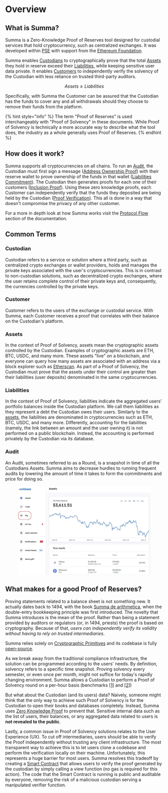 # Overview

## What is Summa?

Summa is a Zero-Knowledge Proof of Reserves tool designed for custodial services that hold cryptocurrency, such as centralized exchanges. It was developed within [PSE](https://appliedzkp.org/) with support from the [Ethereum Foundation](https://ethereum.foundation/).

Summa enables [Custodians](./#custodial) to cryptographically prove that the total [Assets](./#assets) they hold in reserve exceed their [Liabilities](./#liabilities), while keeping sensitive user data private. It enables [Customers](./#customer) to independently verify the solvency of the Custodian with less reliance on trusted third-party auditors.

$$
Assets \geq Liabilities
$$

Specifically, with Summa the Customer can be assured that the Custodian has the funds to cover any and all withdrawals should they choose to remove their funds from the platform.

{% hint style="info" %}
The term "Proof of Reserves" is used interchangeably with "Proof of Solvency" in these documents. While Proof of Solvency is technically a more accurate way to describe what the tool does, the industry as a whole generally uses Proof of Reserves.&#x20;
{% endhint %}

## How does it work?

Summa supports all cryptocurrencies on all chains. To run an [Audit](./#audit), the Custodian must first sign a message ([Address Ownership Proof](introduction/protocol-flow.md#id-1.-address-ownership-proof)) with their reserve wallet to prove ownership of the funds in that wallet ([Liabilities Commitment](introduction/protocol-flow.md#id-2.-liabilities-commitment)). The Custodian then generates proofs for each one of their customers ([Inclusion Proof](introduction/protocol-flow.md#id-3.-inclusion-proof)). Using these zero knowledge proofs, each Customer can independently verify that the funds they deposited are being held by the Custodian ([Proof Verification](introduction/protocol-flow.md#id-3.-inclusion-proof)). This all is done in a way that doesn't compromise the privacy of any other customer.&#x20;

For a more in depth look at how Summa works visit the [Protocol Flow](introduction/protocol-flow.md) section of the documentation.

## Common Terms

### Custodian

Custodian refers to a service or solution where a third party, such as centralized crypto exchanges or wallet providers, holds and manages the private keys associated with the user's cryptocurrencies. This is in contrast to non-custodian solutions, such as decentralized crypto exchanges, where the user retains complete control of their private keys and, consequently, the currencies controlled by the private keys.

### Customer

Customer refers to the users of the exchange or custodial service. With Summa, each Customer receives a proof that correlates with their balance on the Custodian's platform.

### Assets

In the context of Proof of Solvency, assets mean the cryptographic assets controlled by the Custodian. Examples of cryptographic assets are ETH, BTC, USDC, and many more. These assets "live" on a blockchain, and everyone can query how many assets are associated with an address via a block explorer such as [Etherscan](https://etherscan.io/). As part of a Proof of Solvency, the Custodian must prove that the assets under their control are greater than their liabilities (user deposits) denominated in the same cryptocurrencies.  &#x20;

### Liabilities

In the context of Proof of Solvency, liabilities indicate the aggregated users' portfolio balances inside the Custodian platform. We call them liabilities as they represent a debt the Custodian owes their users. Similarly to the [assets](./#assets), the liabilities are denominated in cryptocurrencies such as ETH, BTC, USDC, and many more. Differently, accounting for the liabilities (namely, the link between an amount and the user owning it) is not performed on a public blockchain. Instead, the accounting is performed privately by the Custodian via its database.&#x20;

### Audit

An Audit, sometimes referred to as a Round, is a snapshot in time of all the Custodians Assets. Summa aims to decrease hurdles to running frequent audits by lowering the amount of time it takes to form the commitments and price for doing so.



<figure><img src=".gitbook/assets/cb.jpg" alt=""><figcaption></figcaption></figure>

## What makes for a good Proof of Reserves?

Proving statements related to a balance sheet is not something new. It actually dates back to 1494, with the book [Summa de arithmetica](https://en.wikipedia.org/wiki/Summa\_de\_arithmetica), when the double-entry bookkeeping principle was first introduced. The novelty that Summa introduces is the mean of the proof. Rather than being a statement provided by auditors or regulators (or, in 1494, priests) the proof is based on cryptography. Because of that, _users can independently verify its validity without having to rely on trusted intermediaries_.&#x20;

Summa relies solely on [Cryptographic Primitives](cryptographic-primitives/commitments.md) and its codebase is fully [open-source](https://github.com/summa-dev).

As we break away from the traditional compliance infrastructure, the solution can be programmed according to the users' needs. By definition, solvency refers to a specific time snapshot. Proving solvency every semester, or even once per month, might not suffice for today's rapidly changing environment. Summa allows a Custodian to perform a Proof of Solvency round on a per-hour basis (benchmarks [\[1\]](backend/summa-solvency/benchmarks.md) and [\[2\]](backend/summa-aggregation/benchmarks.md))

But what about the Custodian (and its users) data? Naively, someone might think that the only way to achieve such Proof of Solvency is for the Custodian to open their books and databases completely. Instead, Summa uses [Zero Knowledge Proof](cryptographic-primitives/zero-knowledge-proof.md) to prevent that. Sensitive internal data such as the list of users, their balances, or any aggregated data related to users is **not revealed to the public**. &#x20;

Lastly, a common issue in Proof of Solvency solutions relates to the User Experience (UX). To cut off intermediaries, users should be able to verify the Proof independently without trusting any client infrastructure. The most transparent way to achieve this is to let users clone a codebase and perform the verification locally on their machine. Unfortunately, this represents a huge barrier for most users. Summa resolves this tradeoff by creating a [Smart Contract](smart-contract/summa.sol/) that allows users to verify the proof generated by the custodian by simply calling a view function (no gas is required for this action). The code that the Smart Contract is running is public and auditable by everyone, removing the risk of a malicious custodian serving a manipulated verifier function.
